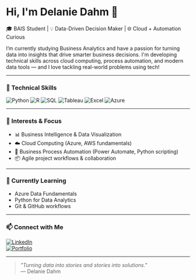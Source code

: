 # Hi, I'm Delanie Dahm 👋

🎓 BAIS Student | 💡 Data-Driven Decision Maker | 🌐 Cloud + Automation Curious

I’m currently studying Business Analytics and have a passion for turning data into insights that drive smarter business decisions. I'm developing technical skills across cloud computing, process automation, and modern data tools — and I love tackling real-world problems using tech!

---

### 🔧 Technical Skills
![Python](https://img.shields.io/badge/-Python-3776AB?logo=python&logoColor=white&style=for-the-badge)
![R](https://img.shields.io/badge/-R-276DC3?logo=r&logoColor=white&style=for-the-badge)
![SQL](https://img.shields.io/badge/-SQL-4479A1?logo=postgresql&logoColor=white&style=for-the-badge)
![Tableau](https://img.shields.io/badge/-Tableau-E97627?logo=tableau&logoColor=white&style=for-the-badge)
![Excel](https://img.shields.io/badge/-Excel-217346?logo=microsoft-excel&logoColor=white&style=for-the-badge)
![Azure](https://img.shields.io/badge/-Azure-007FFF?logo=microsoft-azure&logoColor=white&style=for-the-badge)

---

### 🎯 Interests & Focus
- 📊 Business Intelligence & Data Visualization
- ☁️ Cloud Computing (Azure, AWS fundamentals)
- 🤖 Business Process Automation (Power Automate, Python scripting)
- 📦 Agile project workflows & collaboration

---

### 🌱 Currently Learning
- Azure Data Fundamentals
- Python for Data Analytics
- Git & GitHub workflows

---

### 📫 Connect with Me

[![LinkedIn](https://img.shields.io/badge/-LinkedIn-blue?logo=linkedin&logoColor=white&style=for-the-badge)](https://www.linkedin.com/in/delanie-dahm-76127428b/)  
[![Portfolio](https://img.shields.io/badge/-My%20Portfolio-black?style=for-the-badge)](https://delaniedahm.com/)

---

> _"Turning data into stories and stories into solutions."_  
> — Delanie Dahm

